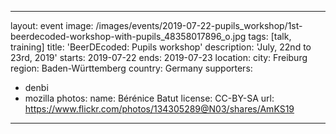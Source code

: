 

---
layout: event
image: /images/events/2019-07-22-pupils_workshop/1st-beerdecoded-workshop-with-pupils_48358017896_o.jpg
tags: [talk, training]
title: 'BeerDEcoded: Pupils workshop'
description: 'July, 22nd to 23rd, 2019'
starts: 2019-07-22
ends: 2019-07-23
location:
  city: Freiburg
  region: Baden-Württemberg
  country: Germany
supporters:
  - denbi
  - mozilla
photos:
  name: Bérénice Batut
  license: CC-BY-SA
  url: https://www.flickr.com/photos/134305289@N03/shares/AmKS19
---





